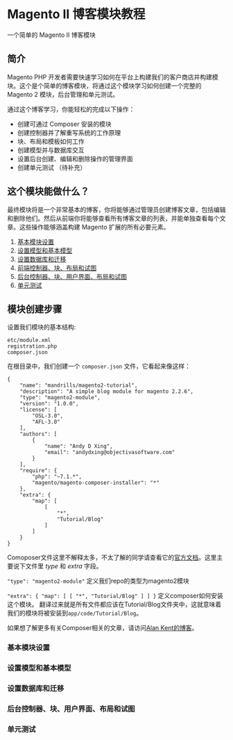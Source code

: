 # Magento II 博客模块教程
一个简单的 Magento II 博客模块
## 简介
Magento PHP 开发者需要快速学习如何在平台上构建我们的客户商店并构建模块。这个是个简单的博客模块，将通过这个模块学习如何创建一个完整的 Magento 2 模块，后台管理和单元测试。

通过这个博客学习，你能轻松的完成以下操作：

- 创建可通过 Composer 安装的模块
- 创建控制器并了解重写系统的工作原理
- 块、布局和模板如何工作
- 创建模型并与数据库交互
- 设置后台创建、编辑和删除操作的管理界面
- 创建单元测试 （待补充）

## 这个模块能做什么？

最终模块将是一个非常基本的博客，你将能够通过管理员创建博客文章，包括编辑和删除他们。然后从前端你将能够查看所有博客文章的列表，并能单独查看每个文章。这些操作能够涵盖构建 Magento 扩展的所有必要元素。

1. [基本模块设置](#基本模块设置)
2. [设置模型和基本模型](#设置模型和基本模型)
3. [设置数据库和迁移](#设置数据库和迁移)
4. [前端控制器、块、布局和试图](#前端控制器、块、布局和试图)
5. [后台控制器、块、用户界面、布局和试图](#后台控制器、块、用户界面、布局和试图)
6. [单元测试](#单元测试)


## 模块创建步骤

设置我们模块的基本结构:

    etc/module.xml
    registration.php
    composer.json
    
在根目录中，我们创建一个 `composer.json` 文件，它看起来像这样：

```
{
    "name": "mandrills/magento2-tutorial",
    "description": "A simple blog module for magento 2.2.6",
    "type": "magento2-module",
    "version": "1.0.0",
    "license": [
        "OSL-3.0",
        "AFL-3.0"
    ],
    "authors": [
        {
            "name": "Andy D Xing",
            "email": "andydxing@objectivasoftware.com"
        }
    ],
    "require": {
        "php": "~7.1.*",
        "magento/magento-composer-installer": "*"
    },
    "extra": {
        "map": [
            [
                "*",
                "Tutorial/Blog"
            ]
        ]
    }
}
```
Comoposer文件这里不解释太多，不太了解的同学请查看它的[官方文档](https://getcomposer.org/doc/00-intro.md)。这里主要说下文件里 *type* 和 *extra* 字段。

`"type": "magento2-module"`  定义我们repo的类型为magento2模块

`"extra": {
   "map": [
      [
         "*",
         "Tutorial/Blog"
      ]
   ]
}` 定义composer如何安装这个模块。 翻译过来就是所有文件都应该在Tutorial/Blog文件夹中，这就意味着我们的模块将被安装到`app/code/Tutorial/Blog`。

如果想了解更多有关Composer相关的文章，请访问[Alan Kent的博客](https://alankent.me/2014/08/03/creating-a-magento-2-composer-module/)。


### 基本模块设置

### 设置模型和基本模型

### 设置数据库和迁移

### 后台控制器、块、用户界面、布局和试图

### 单元测试

